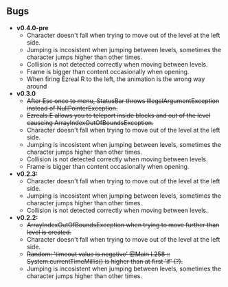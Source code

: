 ## Bugs

- **v0.4.0-pre**
  - Character doesn't fall when trying to move out of the level at the left side.
  - Jumping is incosistent when jumping between levels, sometimes the character jumps higher than other times.
  - Collision is not detected correctly when moving between levels.
  - Frame is bigger than content occasionally when opening.
  - When firing Ezreal R to the left, the animation is the wrong way around
- **v0.3.0**
  - ~~After Esc once to menu, StatusBar throws IllegalArgumentException instead of NullPointerException.~~
  - ~~Ezreals E allows you to teleport inside blocks and out of the level causeing ArrayIndexOutOfBoundsException.~~
  - Character doesn't fall when trying to move out of the level at the left side.
  - Jumping is incosistent when jumping between levels, sometimes the character jumps higher than other times.
  - Collision is not detected correctly when moving between levels.
  - Frame is bigger than content occasionally when opening.
- **v0.2.3:**
  - Character doesn't fall when trying to move out of the level at the left side.
  - Jumping is incosistent when jumping between levels, sometimes the character jumps higher than other times.
  - Collision is not detected correctly when moving between levels.
- **v0.2.2:**
  - ~~ArrayIndexOutOfBoundsException when trying to move further than level is created.~~
  - Character doesn't fall when trying to move out of the level at the left side.
  - ~~Random: 'timeout value is negative' @Main l.258 :: System.currentTimeMillis() is higher than at first 'if' (?).~~
  - Jumping is incosistent when jumping between levels, sometimes the character jumps higher than other times.
